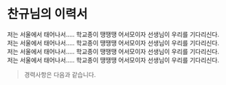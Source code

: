 # 찬규님의 이력서
저는 서울에서 태어나서.....
학교종이 땡땡땡 어서모이자 선생님이 우리를 기다리신다.  
저는 서울에서 태어나서.....
학교종이 땡땡땡 어서모이자 선생님이 우리를 기다리신다.
저는 서울에서 태어나서.....
학교종이 땡땡땡 어서모이자 선생님이 우리를 기다리신다.
저는 서울에서 태어나서.....
학교종이 땡땡땡 어서모이자 선생님이 우리를 기다리신다.

> 경력사항은 다음과 같습니다.
